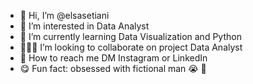 - 🤗 Hi, I’m @elsasetiani
- 🩷 I’m interested in Data Analyst
- 📓 I’m currently learning Data Visualization and Python
- 👨🏻‍💻 I’m looking to collaborate on project Data Analyst
- 💌 How to reach me DM Instagram or LinkedIn
- 😋 Fun fact: obsessed with fictional man 😭 🩷

<!---
elsasetiani/elsasetiani is a ✨ special ✨ repository because its `README.md` (this file) appears on your GitHub profile.
You can click the Preview link to take a look at your changes.
--->
